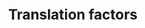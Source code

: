 ---
annotations:
- id: PW:0000101
  parent: regulatory pathway
  type: Pathway Ontology
  value: translation pathway
authors:
- MaintBot
- Ddigles
- Khanspers
- Eweitz
description: ''
last-edited: 2021-05-26
organisms:
- Anopheles gambiae
redirect_from:
- /index.php/Pathway:WP1220
- /instance/WP1220
revision: null
schema-jsonld:
- '@context': https://schema.org/
  '@id': https://wikipathways.github.io/pathways/WP1220.html
  '@type': Dataset
  creator:
    '@type': Organization
    name: WikiPathways
  description: ''
  keywords:
  - AgaP_AGAP000082
  - AgaP_AGAP000525
  - AgaP_AGAP000883
  - AgaP_AGAP001380
  - AgaP_AGAP002337
  - AgaP_AGAP002340
  - AgaP_AGAP002502
  - AgaP_AGAP002935
  - AgaP_AGAP003119
  - AgaP_AGAP003541
  - AgaP_AGAP003597
  - AgaP_AGAP004235
  - AgaP_AGAP004824
  - AgaP_AGAP005210
  - AgaP_AGAP005937
  - AgaP_AGAP006459
  - AgaP_AGAP006607
  - AgaP_AGAP006613
  - AgaP_AGAP006944
  - AgaP_AGAP007097
  - AgaP_AGAP007172
  - AgaP_AGAP007218
  - AgaP_AGAP007406
  - AgaP_AGAP007668
  - AgaP_AGAP009204
  - AgaP_AGAP009863
  - AgaP_AGAP010310
  - AgaP_AGAP010925
  - AgaP_AGAP011190
  - AgaP_AGAP011203
  - AgaP_AGAP011627
  - AgaP_AGAP011851
  - AgaP_AGAP012140
  - EEF1B2
  - EEF2
  - EEF2K
  - EIF1AX
  - EIF2AK2
  - EIF2AK3
  - EIF2B1
  - EIF3S8
  - EIF4A1
  - EIF4EBP1
  - EIF4EBP2
  - EIF4EBP3
  - EIF4G3
  - EIF5A
  - GSPT2
  - PABPC1
  - WBSCR1
  license: CC0
  name: Translation factors
seo: CreativeWork
title: Translation factors
wpid: WP1220
---